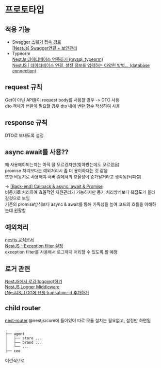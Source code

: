 # 프로토타입

## 적용 기능
+ Swagger
    [스웨거 접속 경로](http://localhost:3000/swagger)<br>
    [[NestJs] Swagger연결 + 보안관리](https://velog.io/@inmyblue0930/NestJs-Swagger%EC%97%B0%EA%B2%B0-%EB%B3%B4%EC%95%88%EA%B4%80%EB%A6%AC) <br>
+ Typeorm <br>
    [NestJs 데이터베이스 연동하기 (mysql, typeorm)](https://develop-const.tistory.com/19)<br>
    [NestJS | 데이터베이스 연결, 설정 정보를 입력하는 다양한 방법... (database connection)](https://gaemi606.tistory.com/entry/NestJS-%EB%8D%B0%EC%9D%B4%ED%84%B0%EB%B2%A0%EC%9D%B4%EC%8A%A4-%EC%97%B0%EA%B2%B0-%EC%84%A4%EC%A0%95-%EC%A0%95%EB%B3%B4%EB%A5%BC-%EC%9E%85%EB%A0%A5%ED%95%98%EB%8A%94-%EB%8B%A4%EC%96%91%ED%95%9C-%EB%B0%A9%EB%B2%95-database-connection) <br>

## request 규칙
Get이 아닌 API들이 request body를 사용할 경우 -> DTO 사용 <br>
dto 객체가 변환이 필요할 경우 dto 내에 변환 함수 작성하여 사용

## response 규칙
DTO로 보내도록 설정

## async await를 사용??
왜 사용해야되는지는 아직 잘 모르겠지만(찾아봤는데도 모르겠음) <br>
promise 처리보다는 예외처리시 좀 더 용이하다는 것 같음 <br>
또한 비동기로 사용해야 서버 컴에서의 효율성이 증가될거라고 생각됨(뇌피셜)

-> [[Back-end] Callback & async, await & Promise](https://velog.io/@bsu1209/Back-end-%EB%8F%99%EA%B8%B0-%EB%B9%84%EB%8F%99%EA%B8%B0) <br>
비동기로 처리하여 효율적인 자원관리가 가능하지만 동기 처리방식보다 복잡도가 올라갈것으로 보임 <br>
기존의 promise방식보다 async & await를 통해 가독성을 높여 코드의 흐름을 이해하는데 원활함

## 예외처리
[nestjs 공식문서](https://docs.nestjs.com/exception-filters) <br>
[NestJS - Exception filter 설정](https://bitkunst.tistory.com/entry/NestJS-Exception-filter-%EC%84%A4%EC%A0%95) <br>
exception filter를 사용해서 로그까지 처리할 수 있도록 할 예정

## 로거 관련
[NestJS에서 로깅(logging)하기](https://www.daleseo.com/nestjs-logging/) <br>
[NestJS Logger Middleware](https://velog.io/@seunghwa17/NestJS-Logger-Middleware) <br>
[[NestJS] LOG에 요청 transation-id 추가하기](https://byul91oh.tistory.com/559) <br>

## child router
[nest-router](https://github.com/nestjsx/nest-router)
@nestjs/core에 들어있어 따로 모듈 설치는 필요없고, 설정만 하면됨
```
.
├── agent
│   ├── store ...
│   ├── brand ...
│   └── ...
├── ceo

```
이런식으로